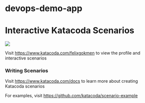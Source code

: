 # devops-demo-app
# Interactive Katacoda Scenarios

[![](http://shields.katacoda.com/katacoda/felixgokmen/count.svg)](https://www.katacoda.com/felixgokmen "Get your profile on Katacoda.com")

Visit https://www.katacoda.com/felixgokmen to view the profile and interactive scenarios

### Writing Scenarios
Visit https://www.katacoda.com/docs to learn more about creating Katacoda scenarios

For examples, visit https://github.com/katacoda/scenario-example
